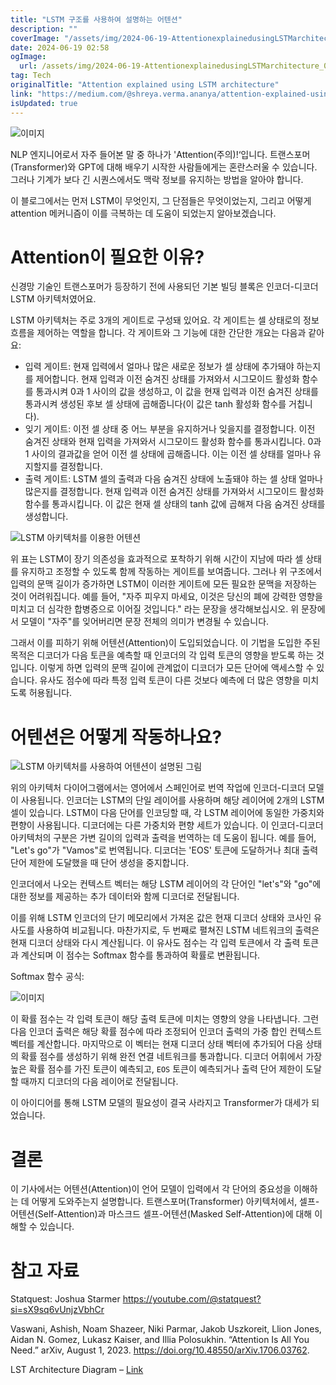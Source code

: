 ```yaml
---
title: "LSTM 구조를 사용하여 설명하는 어텐션"
description: ""
coverImage: "/assets/img/2024-06-19-AttentionexplainedusingLSTMarchitecture_0.png"
date: 2024-06-19 02:58
ogImage:
  url: /assets/img/2024-06-19-AttentionexplainedusingLSTMarchitecture_0.png
tag: Tech
originalTitle: "Attention explained using LSTM architecture"
link: "https://medium.com/@shreya.verma.ananya/attention-explained-using-lstm-architecture-afbd83c90e2d"
isUpdated: true
---
```


![이미지](/assets/img/2024-06-19-AttentionexplainedusingLSTMarchitecture_0.png)

NLP 엔지니어로서 자주 들어본 말 중 하나가 'Attention(주의)!‘입니다. 트랜스포머(Transformer)와 GPT에 대해 배우기 시작한 사람들에게는 혼란스러울 수 있습니다. 그러나 기계가 보다 긴 시퀀스에서도 맥락 정보를 유지하는 방법을 알아야 합니다.

이 블로그에서는 먼저 LSTM이 무엇인지, 그 단점들은 무엇이었는지, 그리고 어떻게 attention 메커니즘이 이를 극복하는 데 도움이 되었는지 알아보겠습니다.

# Attention이 필요한 이유?

<div class="content-ad"></div>

신경망 기술인 트랜스포머가 등장하기 전에 사용되던 기본 빌딩 블록은 인코더-디코더 LSTM 아키텍처였어요.

LSTM 아키텍처는 주로 3개의 게이트로 구성돼 있어요. 각 게이트는 셀 상태로의 정보 흐름을 제어하는 역할을 합니다. 각 게이트와 그 기능에 대한 간단한 개요는 다음과 같아요:

- 입력 게이트: 현재 입력에서 얼마나 많은 새로운 정보가 셀 상태에 추가돼야 하는지를 제어합니다. 현재 입력과 이전 숨겨진 상태를 가져와서 시그모이드 활성화 함수를 통과시켜 0과 1 사이의 값을 생성하고, 이 값을 현재 입력과 이전 숨겨진 상태를 통과시켜 생성된 후보 셀 상태에 곱해줍니다(이 값은 tanh 활성화 함수를 거칩니다).
- 잊기 게이트: 이전 셀 상태 중 어느 부분을 유지하거나 잊을지를 결정합니다. 이전 숨겨진 상태와 현재 입력을 가져와서 시그모이드 활성화 함수를 통과시킵니다. 0과 1 사이의 결과값을 얻어 이전 셀 상태에 곱해줍니다. 이는 이전 셀 상태를 얼마나 유지할지를 결정합니다.
- 출력 게이트: LSTM 셀의 출력과 다음 숨겨진 상태에 노출돼야 하는 셀 상태 얼마나 많은지를 결정합니다. 현재 입력과 이전 숨겨진 상태를 가져와서 시그모이드 활성화 함수를 통과시킵니다. 이 값은 현재 셀 상태의 tanh 값에 곱해져 다음 숨겨진 상태를 생성합니다.

![LSTM 아키텍처를 이용한 어텐션](/assets/img/2024-06-19-AttentionexplainedusingLSTMarchitecture_1.png)

<div class="content-ad"></div>

위 표는 LSTM이 장기 의존성을 효과적으로 포착하기 위해 시간이 지남에 따라 셀 상태를 유지하고 조정할 수 있도록 함께 작동하는 게이트를 보여줍니다. 그러나 위 구조에서 입력의 문맥 길이가 증가하면 LSTM이 이러한 게이트에 모든 필요한 문맥을 저장하는 것이 어려워집니다. 예를 들어, "자주 피우지 마세요, 이것은 당신의 폐에 강력한 영향을 미치고 더 심각한 합병증으로 이어질 것입니다." 라는 문장을 생각해보십시오. 위 문장에서 모델이 "자주"를 잊어버리면 문장 전체의 의미가 변경될 수 있습니다.

그래서 이를 피하기 위해 어텐션(Attention)이 도입되었습니다. 이 기법을 도입한 주된 목적은 디코더가 다음 토큰을 예측할 때 인코더의 각 입력 토큰의 영향을 받도록 하는 것입니다. 이렇게 하면 입력의 문맥 길이에 관계없이 디코더가 모든 단어에 액세스할 수 있습니다. 유사도 점수에 따라 특정 입력 토큰이 다른 것보다 예측에 더 많은 영향을 미치도록 허용됩니다.

# 어텐션은 어떻게 작동하나요?

![LSTM 아키텍처를 사용하여 어텐션이 설명된 그림](/assets/img/2024-06-19-AttentionexplainedusingLSTMarchitecture_2.png)

<div class="content-ad"></div>

위의 아키텍처 다이어그램에서는 영어에서 스페인어로 번역 작업에 인코더-디코더 모델이 사용됩니다. 인코더는 LSTM의 단일 레이어를 사용하며 해당 레이어에 2개의 LSTM 셀이 있습니다. LSTM이 다음 단어를 인코딩할 때, 각 LSTM 레이어에 동일한 가중치와 편향이 사용됩니다. 디코더에는 다른 가중치와 편향 세트가 있습니다. 이 인코더-디코더 아키텍처의 구분은 가변 길이의 입력과 출력을 번역하는 데 도움이 됩니다. 예를 들어, "Let's go"가 "Vamos"로 번역됩니다. 디코더는 'EOS' 토큰에 도달하거나 최대 출력 단어 제한에 도달했을 때 단어 생성을 중지합니다.

인코더에서 나오는 컨텍스트 벡터는 해당 LSTM 레이어의 각 단어인 "let's"와 "go"에 대한 정보를 제공하는 추가 데이터와 함께 디코더로 전달됩니다.

이를 위해 LSTM 인코더의 단기 메모리에서 가져온 값은 현재 디코더 상태와 코사인 유사도를 사용하여 비교됩니다. 마찬가지로, 두 번째로 펼쳐진 LSTM 네트워크의 출력은 현재 디코더 상태와 다시 계산됩니다. 이 유사도 점수는 각 입력 토큰에서 각 출력 토큰과 계산되며 이 점수는 Softmax 함수를 통과하여 확률로 변환됩니다.

Softmax 함수 공식:

<div class="content-ad"></div>

![이미지](/assets/img/2024-06-19-AttentionexplainedusingLSTMarchitecture_3.png)

이 확률 점수는 각 입력 토큰이 해당 출력 토큰에 미치는 영향의 양을 나타냅니다. 그런 다음 인코더 출력은 해당 확률 점수에 따라 조정되어 인코더 출력의 가중 합인 컨텍스트 벡터를 계산합니다. 마지막으로 이 벡터는 현재 디코더 상태 벡터에 추가되어 다음 상태의 확률 점수를 생성하기 위해 완전 연결 네트워크를 통과합니다. 디코더 어휘에서 가장 높은 확률 점수를 가진 토큰이 예측되고, `EOS` 토큰이 예측되거나 출력 단어 제한이 도달할 때까지 디코더의 다음 레이어로 전달됩니다.

이 아이디어를 통해 LSTM 모델의 필요성이 결국 사라지고 Transformer가 대세가 되었습니다.

# 결론

<div class="content-ad"></div>

이 기사에서는 어텐션(Attention)이 언어 모델이 입력에서 각 단어의 중요성을 이해하는 데 어떻게 도와주는지 설명합니다. 트랜스포머(Transformer) 아키텍처에서, 셀프-어텐션(Self-Attention)과 마스크드 셀프-어텐션(Masked Self-Attention)에 대해 이해할 수 있습니다.

# 참고 자료

Statquest: Joshua Starmer https://youtube.com/@statquest?si=sX9sq6vUnjzVbhCr

Vaswani, Ashish, Noam Shazeer, Niki Parmar, Jakob Uszkoreit, Llion Jones, Aidan N. Gomez, Lukasz Kaiser, and Illia Polosukhin. “Attention Is All You Need.” arXiv, August 1, 2023. https://doi.org/10.48550/arXiv.1706.03762.

<div class="content-ad"></div>

LST Architecture Diagram – [Link](https://towardsdatascience.com/lstm-recurrent-neural-networks-how-to-teach-a-network-to-remember-the-past-55e54c2ff22e)
